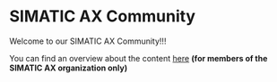 # SIMATIC AX Community

Welcome to our SIMATIC AX Community!!!

You can find an overview about the content [here](https://github.com/orgs/simatic-ax/discussions/1) **(for members of the SIMATIC AX organization only)**
